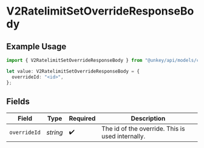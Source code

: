 # V2RatelimitSetOverrideResponseBody

## Example Usage

```typescript
import { V2RatelimitSetOverrideResponseBody } from "@unkey/api/models/components";

let value: V2RatelimitSetOverrideResponseBody = {
  overrideId: "<id>",
};
```

## Fields

| Field                                            | Type                                             | Required                                         | Description                                      |
| ------------------------------------------------ | ------------------------------------------------ | ------------------------------------------------ | ------------------------------------------------ |
| `overrideId`                                     | *string*                                         | :heavy_check_mark:                               | The id of the override. This is used internally. |